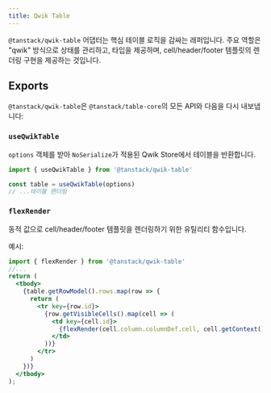 ```yaml
---
title: Qwik Table
---
```


`@tanstack/qwik-table` 어댑터는 핵심 테이블 로직을 감싸는 래퍼입니다. 주요 역할은 "qwik" 방식으로 상태를 관리하고, 타입을 제공하며, cell/header/footer 템플릿의 렌더링 구현을 제공하는 것입니다.

## Exports

`@tanstack/qwik-table`은 `@tanstack/table-core`의 모든 API와 다음을 다시 내보냅니다:

### `useQwikTable`

`options` 객체를 받아 `NoSerialize`가 적용된 Qwik Store에서 테이블을 반환합니다.

```ts
import { useQwikTable } from '@tanstack/qwik-table'

const table = useQwikTable(options)
// ...테이블 렌더링

```

### `flexRender`

동적 값으로 cell/header/footer 템플릿을 렌더링하기 위한 유틸리티 함수입니다.

예시:

```jsx
import { flexRender } from '@tanstack/qwik-table'
//...
return (
  <tbody>
    {table.getRowModel().rows.map(row => {
      return (
        <tr key={row.id}>
          {row.getVisibleCells().map(cell => (
            <td key={cell.id}>
              {flexRender(cell.column.columnDef.cell, cell.getContext())}
            </td>
          ))}
        </tr>
      )
    })}
  </tbody>
);
```
